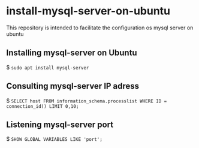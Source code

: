 # install-mysql-server-on-ubuntu
This repository is intended to facilitate the configuration os mysql server on ubuntu

## Installing mysql-server on Ubuntu

$ ``` sudo apt install mysql-server ```

## Consulting mysql-server IP adress

$ ``` SELECT host FROM information_schema.processlist WHERE ID = connection_id() LIMIT 0,10; ```

## Listening mysql-server port

$ ``` SHOW GLOBAL VARIABLES LIKE 'port'; ```
